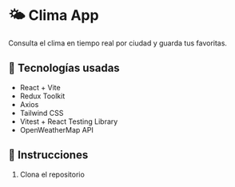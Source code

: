 # 🌤️ Clima App

Consulta el clima en tiempo real por ciudad y guarda tus favoritas.

## 🔧 Tecnologías usadas

- React + Vite
- Redux Toolkit
- Axios
- Tailwind CSS
- Vitest + React Testing Library
- OpenWeatherMap API

## 🚀 Instrucciones

1. Clona el repositorio
